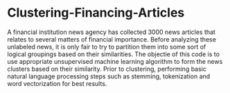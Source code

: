 # Clustering-Financing-Articles
A financial institution news agency has collected 3000 news articles that relates to several matters of financial importance. Before analyzing these unlabeled news, it is only fair to try to partition them into some sort of logical groupings based on their similarities.  The objectie of this code is to use appropriate unsupervised machine learning algorithm to form the news clusters based on their similarity. Prior to clustering, performing basic natural language processing steps such as stemming, tokenization and word vectorization for best results.
